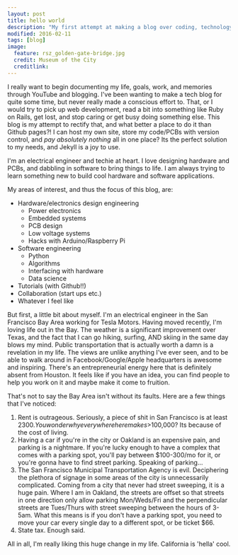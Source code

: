 ```yaml
---
layout: post
title: hello world
description: "My first attempt at making a blog over coding, technology, and electronics."
modified: 2016-02-11
tags: [blog]
image:
  feature: rsz_golden-gate-bridge.jpg
  credit: Museum of the City
  creditlink: 
---
```

I really want to begin documenting my life, goals, work, and memories through YouTube and blogging. I've been wanting to make a tech blog for quite some time, but never really made a conscious effort to. 
That, or I would try to pick up web development, read a bit into something like Ruby on Rails, get lost, and stop caring or get busy doing something else. 
This blog is my attempt to rectify that, and what better a place to do it than Github pages?! I can host my
own site, store my code/PCBs with version control, and *pay absolutely nothing* all in one place? Its the perfect solution to my needs, and Jekyll is a joy to use.

I'm an electrical engineer and techie at heart. I love designing hardware and PCBs, and dabbling in software to bring things to life. I am always trying to learn something new to build cool hardware and software applications. 

My areas of interest, and thus the focus of this blog, are:

* Hardware/electronics design engineering
	* Power electronics
	* Embedded systems
	* PCB design
	* Low voltage systems
	* Hacks with Arduino/Raspberry Pi
* Software engineering
	* Python
	* Algorithms
	* Interfacing with hardware
	* Data science
* Tutorials (with Github!!)
* Collaboration (start ups etc.)
* Whatever I feel like

But first, a little bit about myself. I'm an electrical engineer in the San Francisco Bay Area working for Tesla Motors. Having moved recently, I'm loving life out in the Bay.
The weather is a significant improvement over Texas, and the fact that I can go hiking, surfing, AND skiing in the same day blows my mind. Public transportation that is actually 
worth a damn is a revelation in my life. The views are unlike anything I've ever seen, and to be able to walk around in Facebook/Google/Apple headquarters is awesome and inspiring. 
There's an entrepreneurial energy here that is definitely absent from Houston. It feels like if you have an idea, you can find people to help you work on it and maybe make it come
to fruition.

That's not to say the Bay Area isn't without its faults. Here are a few things that I've noticed:

1. Rent is outrageous. Seriously, a piece of shit in San Francisco is at least $2300. You wonder why everywhere here makes >$100,000? Its because of the cost of living.
2. Having a car if you're in the city or Oakland is an expensive pain, and parking is a nightmare. If you're lucky enough to have a complex that comes with a parking spot, you'll pay between $100-300/mo for it, or you're gonna have to find street parking. Speaking of parking...
3. The San Francisco Municipal Transportation Agency is evil. Deciphering the plethora of signage in some areas of the city is unnecessarily complicated. Coming from a city that never had street sweeping, it is a huge pain. Where I am in Oakland, the streets are offset so that streets in one direction only allow parking Mon/Weds/Fri and the perpendicular streets are Tues/Thurs with street sweeping between the hours of 3-5am. What this means is if you don't have a parking spot, you need to move your car every single day to a different spot, or be ticket $66.
4. State tax. Enough said.

All in all, I'm really liking this huge change in my life. California is 'hella' cool.
